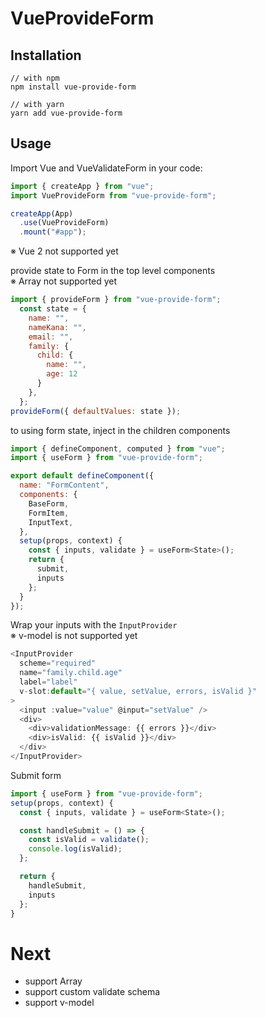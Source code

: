 # VueProvideForm

## Installation

```
// with npm
npm install vue-provide-form

// with yarn
yarn add vue-provide-form
```


## Usage

Import Vue and VueValidateForm in your code:

```js
import { createApp } from "vue";
import VueProvideForm from "vue-provide-form";

createApp(App)
  .use(VueProvideForm)
  .mount("#app");
```
※ Vue 2 not supported yet

provide state to Form in the top level components  
※ Array not supported yet

```js
import { provideForm } from "vue-provide-form";
  const state = {
    name: "",
    nameKana: "",
    email: "",
    family: {
      child: {
        name: "",
        age: 12
      }
    },
  };
provideForm({ defaultValues: state });
```

to using form state, inject in the children components

```js
import { defineComponent, computed } from "vue";
import { useForm } from "vue-provide-form";

export default defineComponent({
  name: "FormContent",
  components: {
    BaseForm,
    FormItem,
    InputText,
  },
  setup(props, context) {
    const { inputs, validate } = useForm<State>();
    return {
      submit,
      inputs
    };
  }
});
```

Wrap your inputs with the ``InputProvider``  
※ v-model is not supported yet

```js
<InputProvider
  scheme="required"
  name="family.child.age"
  label="label"
  v-slot:default="{ value, setValue, errors, isValid }"
>
  <input :value="value" @input="setValue" />
  <div>
    <div>validationMessage: {{ errors }}</div>
    <div>isValid: {{ isValid }}</div>
  </div>
</InputProvider>
```

Submit form

```js
import { useForm } from "vue-provide-form";
setup(props, context) {
  const { inputs, validate } = useForm<State>();

  const handleSubmit = () => {
    const isValid = validate();
    console.log(isValid);
  };

  return {
    handleSubmit,
    inputs
  };
}

```


# Next

- support Array
- support custom validate schema
- support v-model

